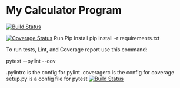 # My Calculator Program

[![Build Status](https://app.travis-ci.com/mhafeez637/calc2.svg?branch=history)](https://app.travis-ci.com/mhafeez637/calc2)

[![Coverage Status](https://coveralls.io/repos/github/mhafeez637/calc2/badge.svg?branch=history)](https://coveralls.io/github/mhafeez637/calc2?branch=history)
Run Pip Install pip install -r requirements.txt

To run tests, Lint, and Coverage report use this command:

pytest --pylint --cov

.pylintrc is the config for pylint .coveragerc is the config for coverage setup.py is a config file for pytest
[![Build Status](https://app.travis-ci.com/mhafeez637/calc2.svg?branch=main)](https://app.travis-ci.com/mhafeez637/calc2)